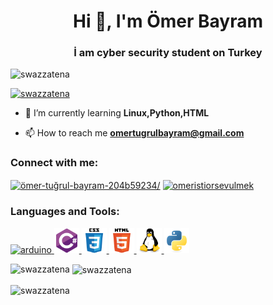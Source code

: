 <h1 align="center">Hi 👋, I'm Ömer Bayram</h1>
<h3 align="center">İ am cyber security student on Turkey</h3>

<p align="left"> <img src="https://komarev.com/ghpvc/?username=swazzatena&label=Profile%20views&color=0e75b6&style=flat" alt="swazzatena" /> </p>

<p align="left"> <a href="https://github.com/ryo-ma/github-profile-trophy"><img src="https://github-profile-trophy.vercel.app/?username=swazzatena" alt="swazzatena" /></a> </p>

- 🌱 I’m currently learning **Linux,Python,HTML**

- 📫 How to reach me **omertugrulbayram@gmail.com**

<h3 align="left">Connect with me:</h3>
<p align="left">
<a href="https://linkedin.com/in/https://www.linkedin.com/in/ömer-tuğrul-bayram-204b59234/" target="blank"><img align="center" src="https://raw.githubusercontent.com/rahuldkjain/github-profile-readme-generator/master/src/images/icons/Social/linked-in-alt.svg" alt="ömer-tuğrul-bayram-204b59234/" height="30" width="40" /></a>
<a href="https://instagram.com/omeristiorsevulmek" target="blank"><img align="center" src="https://raw.githubusercontent.com/rahuldkjain/github-profile-readme-generator/master/src/images/icons/Social/instagram.svg" alt="omeristiorsevulmek" height="30" width="40" /></a>
</p>

<h3 align="left">Languages and Tools:</h3>
<p align="left"> <a href="https://www.arduino.cc/" target="_blank" rel="noreferrer"> <img src="https://cdn.worldvectorlogo.com/logos/arduino-1.svg" alt="arduino" width="40" height="40"/> </a> <a href="https://www.w3schools.com/cs/" target="_blank" rel="noreferrer"> <img src="https://raw.githubusercontent.com/devicons/devicon/master/icons/csharp/csharp-original.svg" alt="csharp" width="40" height="40"/> </a> <a href="https://www.w3schools.com/css/" target="_blank" rel="noreferrer"> <img src="https://raw.githubusercontent.com/devicons/devicon/master/icons/css3/css3-original-wordmark.svg" alt="css3" width="40" height="40"/> </a> <a href="https://www.w3.org/html/" target="_blank" rel="noreferrer"> <img src="https://raw.githubusercontent.com/devicons/devicon/master/icons/html5/html5-original-wordmark.svg" alt="html5" width="40" height="40"/> </a> <a href="https://www.linux.org/" target="_blank" rel="noreferrer"> <img src="https://raw.githubusercontent.com/devicons/devicon/master/icons/linux/linux-original.svg" alt="linux" width="40" height="40"/> </a> <a href="https://www.python.org" target="_blank" rel="noreferrer"> <img src="https://raw.githubusercontent.com/devicons/devicon/master/icons/python/python-original.svg" alt="python" width="40" height="40"/> </a> </p>

<p><img align="left" src="https://github-readme-stats.vercel.app/api/top-langs?username=swazzatena&show_icons=true&locale=en&layout=compact" alt="swazzatena" /></p>

<p>&nbsp;<img align="center" src="https://github-readme-stats.vercel.app/api?username=swazzatena&show_icons=true&locale=en" alt="swazzatena" /></p>

<p><img align="center" src="https://github-readme-streak-stats.herokuapp.com/?user=swazzatena&" alt="swazzatena" /></p>
